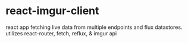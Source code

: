 react-imgur-client
====


react app fetching live data from multiple endpoints and flux datastores.  utilizes react-router, fetch, reflux, & imgur api

